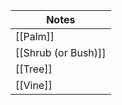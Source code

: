 | Notes               |
| ------------------- |
| [[Palm]]            |
| [[Shrub (or Bush)]] |
| [[Tree]]            |
| [[Vine]]            |

